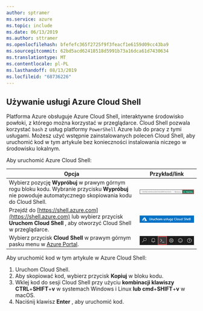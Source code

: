 ```yaml
---
author: sptramer
ms.service: azure
ms.topic: include
ms.date: 06/13/2019
ms.author: sttramer
ms.openlocfilehash: bfefefc365f2725f9f3feacf1e6159d09cc43ba9
ms.sourcegitcommit: 62bd5acd62418518d5991b73a16dca61d7430634
ms.translationtype: MT
ms.contentlocale: pl-PL
ms.lasthandoff: 08/13/2019
ms.locfileid: "68736226"
---
```

## <a name="use-azure-cloud-shell"></a>Używanie usługi Azure Cloud Shell

Platforma Azure obsługuje Azure Cloud Shell, interaktywne środowisko powłoki, z którego można korzystać w przeglądarce. Cloud Shell pozwala korzystać `bash` z usług platformy `PowerShell` Azure lub do pracy z tymi usługami. Możesz użyć wstępnie zainstalowanych poleceń Cloud Shell, aby uruchomić kod w tym artykule bez konieczności instalowania niczego w środowisku lokalnym.

Aby uruchomić Azure Cloud Shell:

| Opcja | Przykład/link |
|-----------------------------------------------|---|
| Wybierz pozycję **Wypróbuj** w prawym górnym rogu bloku kodu. Wybranie przycisku **Wypróbuj** nie powoduje automatycznego skopiowania kodu do Cloud Shell. | ![Przykład try dla Azure Cloud Shell](./media/cloud-shell-try-it/cli-try-it.png) |
| Przejdź do [https://shell.azure.com](https://shell.azure.com) lub wybierz przycisk **Uruchom Cloud Shell** , aby otworzyć Cloud Shell w przeglądarce. | [![Uruchom Cloud Shell w nowym oknie](media/cloud-shell-try-it/launchcloudshell.png)](https://shell.azure.com) |
| Wybierz przycisk **Cloud Shell** w prawym górnym pasku menu w [Azure Portal](https://portal.azure.com). | ![Przycisk Cloud Shell w witrynie Azure Portal](./media/cloud-shell-try-it/cloud-shell-menu.png) |

Aby uruchomić kod w tym artykule w Azure Cloud Shell:

1. Uruchom Cloud Shell.
1. Aby skopiować kod, wybierz przycisk **Kopiuj** w bloku kodu. 
1. Wklej kod do sesji Cloud Shell przy użyciu **kombinacji klawiszy CTRL**+**SHIFT**+**v** w systemach Windows i Linux **lub cmd**+**SHIFT**+**v** w macOS. 
1. Naciśnij klawisz **Enter** , aby uruchomić kod.

